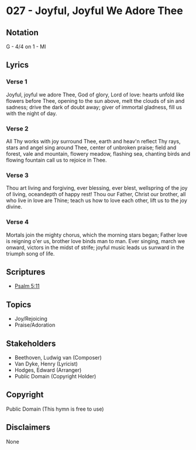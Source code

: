# 027 - Joyful, Joyful We Adore Thee

## Notation

G - 4/4 on 1 - MI

## Lyrics

### Verse 1

Joyful, joyful we adore Thee, God of glory, Lord of love: hearts unfold like flowers before Thee, opening to the sun above, melt the clouds of sin and sadness; drive the dark of doubt away; giver of immortal gladness, fill us with the night of day.

### Verse 2

All Thy works with joy surround Thee, earth and heav'n reflect Thy rays, stars and angel sing around Thee, center of unbroken praise; field and forest, vale and mountain, flowery meadow, flashing sea, chanting birds and flowing fountain call us to rejoice in Thee.

### Verse 3

Thou art living and forgiving, ever blessing, ever blest, wellspring of the joy of living, oceandepth of happy rest! Thou our Father, Christ our brother, all who live in love are Thine; teach us how to love each other, lift us to the joy divine.

### Verse 4

Mortals join the mighty chorus, which the morning stars began; Father love is reigning o'er us, brother love binds man to man. Ever singing, march we onward, victors in the midst of strife; joyful music leads us sunward in the triumph song of life.


## Scriptures

- [Psalm 5:11](https://www.biblegateway.com/passage/?search=Psalm%205%3A11)

## Topics

- Joy/Rejoicing
- Praise/Adoration

## Stakeholders

- Beethoven, Ludwig van (Composer)
- Van Dyke, Henry (Lyricist)
- Hodges, Edward (Arranger)
- Public Domain (Copyright Holder)

## Copyright

Public Domain
(This hymn is free to use)

## Disclaimers

None

